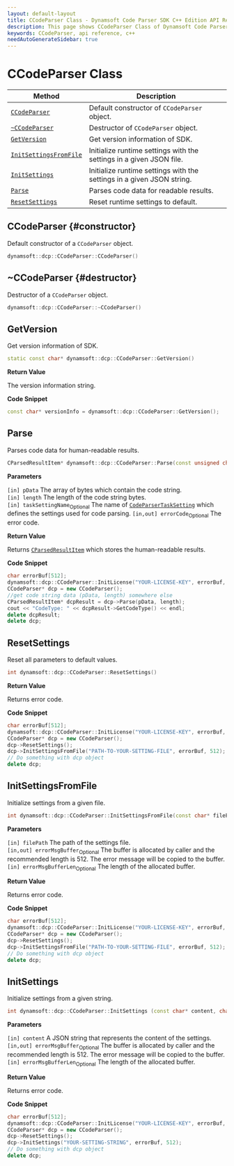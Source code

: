 ```yaml
---
layout: default-layout
title: CCodeParser Class - Dynamsoft Code Parser SDK C++ Edition API Reference
description: This page shows CCodeParser Class of Dynamsoft Code Parser SDK C++ Edition.
keywords: CCodeParser, api reference, c++
needAutoGenerateSidebar: true
---
```


# CCodeParser Class

  | Method               | Description |
  |----------------------|-------------|
  | [`CCodeParser`](#constructor) | Default constructor of `CCodeParser` object.|
  | [`~CCodeParser`](#destructor) | Destructor of `CCodeParser` object.|
  | [`GetVersion`](#getversion) | Get version information of SDK.|
  | [`InitSettingsFromFile`](#initsettingsfromfile)  | Initialize runtime settings with the settings in a given JSON file. |
  | [`InitSettings`](#initsettings) | Initialize runtime settings with the settings in a given JSON string. |
  | [`Parse`](#parse) | Parses code data for readable results. |
  | [`ResetSettings`](#resetsettings) | Reset runtime settings to default. |

## CCodeParser {#constructor}

Default constructor of a `CCodeParser` object.

```cpp
dynamsoft::dcp::CCodeParser::CCodeParser()
```

## ~CCodeParser {#destructor}

Destructor of a `CCodeParser` object.

```cpp
dynamsoft::dcp::CCodeParser::~CCodeParser()
```

## GetVersion

Get version information of SDK.

```cpp
static const char* dynamsoft::dcp::CCodeParser::GetVersion()
```

**Return Value**

The version information string.

**Code Snippet**

```cpp
const char* versionInfo = dynamsoft::dcp::CCodeParser::GetVersion();
```

## Parse

Parses code data for human-readable results.

```cpp
CParsedResultItem* dynamsoft::dcp::CCodeParser::Parse(const unsigned char* pData, int length, const char* taskSettingName="", int* errorCode = NULL)
```

**Parameters**

`[in] pData` The array of bytes which contain the code string.  
`[in] length` The length of the code string bytes.  
`[in] taskSettingName`<sub>Optional</sub> The name of [`CodeParserTaskSetting`]({{site.parameters}}code-parser-task-setting-options.html) which defines the settings used for code parsing.
`[in,out] errorCode`<sub>Optional</sub> The error code.

**Return Value**

Returns [`CParsedResultItem`](parsed-result-item.md) which stores the human-readable results.

**Code Snippet**


```cpp
char errorBuf[512];
dynamsoft::dcp::CCodeParser::InitLicense("YOUR-LICENSE-KEY", errorBuf, 512);
CCodeParser* dcp = new CCodeParser();
//get code string data (pData, length) somewhere else
CParsedResultItem* dcpResult = dcp->Parse(pData, length);
cout << "CodeType: " << dcpResult->GetCodeType() << endl;
delete dcpResult;
delete dcp;
```

## ResetSettings

Reset all parameters to default values.

```cpp
int dynamsoft::dcp::CCodeParser::ResetSettings()
```

**Return Value**

Returns error code.  

**Code Snippet**


```cpp
char errorBuf[512];
dynamsoft::dcp::CCodeParser::InitLicense("YOUR-LICENSE-KEY", errorBuf, 512);
CCodeParser* dcp = new CCodeParser();
dcp->ResetSettings();
dcp->InitSettingsFromFile("PATH-TO-YOUR-SETTING-FILE", errorBuf, 512);
// Do something with dcp object
delete dcp;
```

## InitSettingsFromFile

Initialize settings from a given file.

```cpp
int dynamsoft::dcp::CCodeParser::InitSettingsFromFile(const char* filePath, char errorMsgBuffer[] = NULL, int errorMsgBufferLen = 0)
```

**Parameters**

`[in] filePath` The path of the settings file.  
`[in,out] errorMsgBuffer`<sub>Optional</sub> The buffer is allocated by caller and the recommended length is 512. The error message will be copied to the buffer.  
`[in] errorMsgBufferLen`<sub>Optional</sub> The length of the allocated buffer.

**Return Value**

Returns error code.

**Code Snippet**

```cpp
char errorBuf[512];
dynamsoft::dcp::CCodeParser::InitLicense("YOUR-LICENSE-KEY", errorBuf, 512);
CCodeParser* dcp = new CCodeParser();
dcp->ResetSettings();
dcp->InitSettingsFromFile("PATH-TO-YOUR-SETTING-FILE", errorBuf, 512);
// Do something with dcp object
delete dcp;
```

## InitSettings

Initialize settings from a given string.

```cpp
int dynamsoft::dcp::CCodeParser::InitSettings (const char* content, char errorMsgBuffer[] = NULL, int errorMsgBufferLen = 0)
```

**Parameters**

`[in] content` A JSON string that represents the content of the settings.
`[in,out] errorMsgBuffer`<sub>Optional</sub> The buffer is allocated by caller and the recommended length is 512. The error message will be copied to the buffer.  
`[in] errorMsgBufferLen`<sub>Optional</sub> The length of the allocated buffer.

**Return Value**

Returns error code.

**Code Snippet**


```cpp
char errorBuf[512];
dynamsoft::dcp::CCodeParser::InitLicense("YOUR-LICENSE-KEY", errorBuf, 512);
CCodeParser* dcp = new CCodeParser();
dcp->ResetSettings();
dcp->InitSettings("YOUR-SETTING-STRING", errorBuf, 512);
// Do something with dcp object
delete dcp;
```
